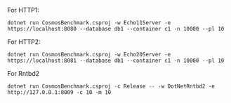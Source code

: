 
For HTTP1: 
```
dotnet run CosmosBenchmark.csproj -w Echo11Server -e https://localhost:8080 --database db1 --container c1 -n 10000 --pl 10
```

For HTTP2: 
```
dotnet run CosmosBenchmark.csproj -w Echo20Server -e https://localhost:8081 --database db1 --container c1 -n 10000 --pl 10
```

For Rntbd2
```
dotnet run CosmosBenchmark.csproj -c Release -- -w DotNetRntbd2 -e http://127.0.0.1:8009 -c 10 -m 10
```
